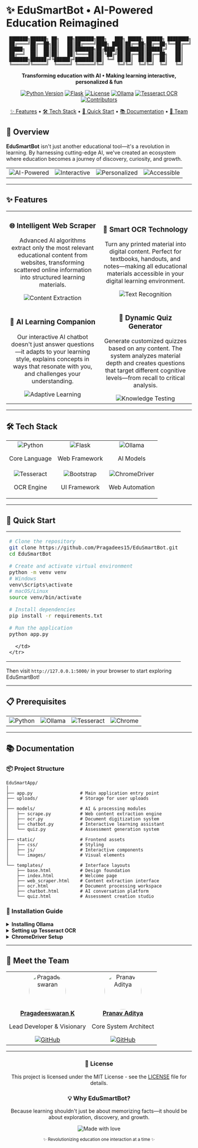 # ✨ EduSmartBot • AI-Powered Education Reimagined

<div align="center">

```
 ███████╗██████╗ ██╗   ██╗███████╗███╗   ███╗ █████╗ ██████╗ ████████╗
 ██╔════╝██╔══██╗██║   ██║██╔════╝████╗ ████║██╔══██╗██╔══██╗╚══██╔══╝
 █████╗  ██║  ██║██║   ██║███████╗██╔████╔██║███████║██████╔╝   ██║   
 ██╔══╝  ██║  ██║██║   ██║╚════██║██║╚██╔╝██║██╔══██║██╔══██╗   ██║   
 ███████╗██████╔╝╚██████╔╝███████║██║ ╚═╝ ██║██║  ██║██║  ██║   ██║   
 ╚══════╝╚═════╝  ╚═════╝ ╚══════╝╚═╝     ╚═╝╚═╝  ╚═╝╚═╝  ╚═╝   ╚═╝   
```

<p align="center">
  <b>Transforming education with AI • Making learning interactive, personalized & fun</b>
</p>

[![Python Version](https://img.shields.io/badge/python-3.8%2B-blue.svg?style=flat-square)](https://www.python.org/downloads/)
[![Flask](https://img.shields.io/badge/flask-2.0.0-green.svg?style=flat-square)](https://flask.palletsprojects.com/)
[![License](https://img.shields.io/badge/license-MIT-blue.svg?style=flat-square)](LICENSE)
[![Ollama](https://img.shields.io/badge/ollama-0.1.0-orange.svg?style=flat-square)](https://ollama.ai/)
[![Tesseract OCR](https://img.shields.io/badge/tesseract-ocr-yellow.svg?style=flat-square)](https://github.com/tesseract-ocr/tesseract)
[![Contributors](https://img.shields.io/badge/contributors-2-brightgreen.svg?style=flat-square)](https://github.com/Pragadees15/EduSmartBot/graphs/contributors)

[✨ Features](#-features) • 
[🛠️ Tech Stack](#️-tech-stack) • 
[🚀 Quick Start](#-quick-start) • 
[📚 Documentation](#-documentation) • 
[👥 Team](#-meet-the-team)

</div>

## 🌟 Overview

**EduSmartBot** isn't just another educational tool—it's a revolution in learning. By harnessing cutting-edge AI, we've created an ecosystem where education becomes a journey of discovery, curiosity, and growth.

<div align="center">
  <table>
    <tr>
      <td align="center">
        <img src="https://img.shields.io/badge/AI--Powered-FF6B6B?style=for-the-badge" alt="AI-Powered"/>
      </td>
      <td align="center">
        <img src="https://img.shields.io/badge/Interactive-4ECDC4?style=for-the-badge" alt="Interactive"/>
      </td>
      <td align="center">
        <img src="https://img.shields.io/badge/Personalized-45B7D1?style=for-the-badge" alt="Personalized"/>
      </td>
      <td align="center">
        <img src="https://img.shields.io/badge/Accessible-96CEB4?style=for-the-badge" alt="Accessible"/>
      </td>
    </tr>
  </table>
</div>

---

## ✨ Features

<div align="center">
  <table>
    <tr>
      <td width="50%" align="center">
        <h3>🌐 Intelligent Web Scraper</h3>
        <p>Advanced AI algorithms extract only the most relevant educational content from websites, transforming scattered online information into structured learning materials.</p>
        <img src="https://img.shields.io/badge/Content%20Extraction-FF6B6B?style=for-the-badge" alt="Content Extraction"/>
      </td>
      <td width="50%" align="center">
        <h3>📑 Smart OCR Technology</h3>
        <p>Turn any printed material into digital content. Perfect for textbooks, handouts, and notes—making all educational materials accessible in your digital learning environment.</p>
        <img src="https://img.shields.io/badge/Text%20Recognition-4ECDC4?style=for-the-badge" alt="Text Recognition"/>
      </td>
    </tr>
    <tr>
      <td width="50%" align="center">
        <h3>🤖 AI Learning Companion</h3>
        <p>Our interactive AI chatbot doesn't just answer questions—it adapts to your learning style, explains concepts in ways that resonate with you, and challenges your understanding.</p>
        <img src="https://img.shields.io/badge/Adaptive%20Learning-45B7D1?style=for-the-badge" alt="Adaptive Learning"/>
      </td>
      <td width="50%" align="center">
        <h3>📝 Dynamic Quiz Generator</h3>
        <p>Generate customized quizzes based on any content. The system analyzes material depth and creates questions that target different cognitive levels—from recall to critical analysis.</p>
        <img src="https://img.shields.io/badge/Knowledge%20Testing-96CEB4?style=for-the-badge" alt="Knowledge Testing"/>
      </td>
    </tr>
  </table>
</div>

---

## 🛠️ Tech Stack

<div align="center">
  <table>
    <tr>
      <td align="center">
        <img src="https://img.shields.io/badge/Python-FFD43B?style=for-the-badge&logo=python&logoColor=blue" alt="Python"/>
        <p>Core Language</p>
      </td>
      <td align="center">
        <img src="https://img.shields.io/badge/Flask-000000?style=for-the-badge&logo=flask&logoColor=white" alt="Flask"/>
        <p>Web Framework</p>
      </td>
      <td align="center">
        <img src="https://img.shields.io/badge/Ollama-FF6B6B?style=for-the-badge&logo=ollama&logoColor=white" alt="Ollama"/>
        <p>AI Models</p>
      </td>
    </tr>
    <tr>
      <td align="center">
        <img src="https://img.shields.io/badge/Tesseract-000000?style=for-the-badge&logo=tesseract&logoColor=white" alt="Tesseract"/>
        <p>OCR Engine</p>
      </td>
      <td align="center">
        <img src="https://img.shields.io/badge/Bootstrap-563D7C?style=for-the-badge&logo=bootstrap&logoColor=white" alt="Bootstrap"/>
        <p>UI Framework</p>
      </td>
      <td align="center">
        <img src="https://img.shields.io/badge/ChromeDriver-4285F4?style=for-the-badge&logo=google-chrome&logoColor=white" alt="ChromeDriver"/>
        <p>Web Automation</p>
      </td>
    </tr>
  </table>
</div>

---

## 🚀 Quick Start

<div align="center">
  <table>
    <tr>
      <td>
        
```bash
# Clone the repository
git clone https://github.com/Pragadees15/EduSmartBot.git
cd EduSmartBot

# Create and activate virtual environment
python -m venv venv
# Windows
venv\Scripts\activate
# macOS/Linux
source venv/bin/activate

# Install dependencies
pip install -r requirements.txt

# Run the application
python app.py
```
      </td>
    </tr>
  </table>
</div>

Then visit `http://127.0.0.1:5000/` in your browser to start exploring EduSmartBot!

---

## 📋 Prerequisites

<div align="center">
  <table>
    <tr>
      <td align="center">
        <img src="https://img.shields.io/badge/Python-3.8+-blue?style=for-the-badge&logo=python&logoColor=white" alt="Python"/>
      </td>
      <td align="center">
        <img src="https://img.shields.io/badge/Ollama-Latest-orange?style=for-the-badge&logo=ollama&logoColor=white" alt="Ollama"/>
      </td>
      <td align="center">
        <img src="https://img.shields.io/badge/Tesseract-5.5.0-yellow?style=for-the-badge&logo=tesseract&logoColor=white" alt="Tesseract"/>
      </td>
      <td align="center">
        <img src="https://img.shields.io/badge/Chrome-Latest-4285F4?style=for-the-badge&logo=google-chrome&logoColor=white" alt="Chrome"/>
      </td>
    </tr>
  </table>
</div>

---

## 📚 Documentation

### 📦 Project Structure

```
EduSmartApp/
│
├── app.py                  # Main application entry point
├── uploads/                # Storage for user uploads
│
├── models/                 # AI & processing modules
│   ├── scrape.py           # Web content extraction engine
│   ├── ocr.py              # Document digitization system
│   ├── chatbot.py          # Interactive learning assistant
│   └── quiz.py             # Assessment generation system
│
├── static/                 # Frontend assets
│   ├── css/                # Styling
│   ├── js/                 # Interactive components
│   └── images/             # Visual elements
│
└── templates/              # Interface layouts
    ├── base.html           # Design foundation
    ├── index.html          # Welcome page
    ├── web_scraper.html    # Content extraction interface
    ├── ocr.html            # Document processing workspace
    ├── chatbot.html        # AI conversation platform
    └── quiz.html           # Assessment creation studio
```

### 🔧 Installation Guide

<details>
<summary><b>Installing Ollama</b></summary>

1. Visit [Ollama's official website](https://ollama.ai/)
2. Follow platform-specific installation instructions
3. Pull required models:
   ```
   ollama pull mistral
   ollama pull llava  # For vision features
   ```
</details>

<details>
<summary><b>Setting up Tesseract OCR</b></summary>

#### Windows
- Download from [Tesseract 5.5.0](https://github.com/tesseract-ocr/tesseract/releases/tag/5.5.0)
- Run installer and add to PATH

#### macOS
```bash
brew install tesseract
```

#### Linux
```bash
sudo apt install tesseract-ocr
```
</details>

<details>
<summary><b>ChromeDriver Setup</b></summary>

1. Determine your Chrome version
2. Download matching ChromeDriver from [official site](https://chromedriver.chromium.org/downloads)
3. Add to your PATH or project directory
</details>

---

## 👥 Meet the Team

<div align="center">
  <table>
    <tr>
      <td align="center">
        <a href="https://github.com/Pragadees15">
          <img src="https://github.com/Pragadees15.png" width="100px;" alt="Pragadeeswaran" style="border-radius:50%"/>
          <br />
          <b>Pragadeeswaran K</b>
        </a>
        <p>Lead Developer & Visionary</p>
        <a href="https://github.com/Pragadees15">
          <img src="https://img.shields.io/badge/GitHub-181717?style=for-the-badge&logo=github&logoColor=white" alt="GitHub"/>
        </a>
      </td>
      <td align="center">
        <a href="https://github.com/Pranav-Aditya016">
          <img src="https://github.com/Pranav-Aditya016.png" width="100px;" alt="Pranav Aditya" style="border-radius:50%"/>
          <br />
          <b>Pranav Aditya</b>
        </a>
        <p>Core System Architect</p>
        <a href="https://github.com/Pranav-Aditya016">
          <img src="https://img.shields.io/badge/GitHub-181717?style=for-the-badge&logo=github&logoColor=white" alt="GitHub"/>
        </a>
      </td>
    </tr>
  </table>
</div>

---

<div align="center">
  <h3>📄 License</h3>
  <p>This project is licensed under the MIT License - see the <a href="LICENSE">LICENSE</a> file for details.</p>
  
  <h3>💡 Why EduSmartBot?</h3>
  <p>Because learning shouldn't just be about memorizing facts—it should be about exploration, discovery, and growth.</p>
  
  <img src="https://img.shields.io/badge/Made%20with%20%E2%9D%A4%EF%B8%8F%20by%20Team%20EduSmart-FF6B6B?style=for-the-badge" alt="Made with love"/>
  
  <sub>✨ Revolutionizing education one interaction at a time ✨</sub>
</div> 
